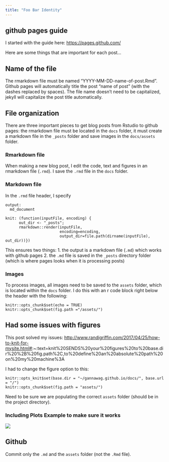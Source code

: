 ```yaml
---
title: "Foo Bar Identity"
---
```

## github pages guide

I started with the guide here: <https://pages.github.com/>

Here are some things that are important for each post…

## Name of the file

The rmarkdown file must be named “YYYY-MM-DD-name-of-post.Rmd”. Github
pages will automatically title the post “name of post” (with the dashes
replaced by spaces). The file name doesn’t need to be capitalized,
jekyll will capitalize the post title automatically.

## File organization

There are three important pieces to get blog posts from Rstudio to
github pages: the rmarkdown file must be located in the `docs` folder,
it must create a markdown file in the `_posts` folder and save images in
the `docs/assets` folder.

### Rmarkdown file

When making a new blog post, I edit the code, text and figures in an
rmarkdown file (`.rmd`). I save the `.rmd` file in the `docs` folder.

### Markdown file

In the `.rmd` file header, I specify

    output: 
      md_document

    knit: (function(inputFile, encoding) {
          out_dir <- "_posts";
          rmarkdown::render(inputFile,
                            encoding=encoding,
                            output_dir=file.path(dirname(inputFile), out_dir))})

This ensures two things: 1. the output is a markdown file (`.md`) which
works with github pages 2. the `.md` file is saved in the `_posts`
directory folder (which is where pages looks when it is processing
posts)

### Images

To process images, all images need to be saved to the `assets` folder,
which is located within the `docs` folder. I do this with an r code
block right below the header with the following:

    knitr::opts_chunk$set(echo = TRUE)
    knitr::opts_chunk$set(fig.path ="/assets/")

## Had some issues with figures

This post solved my issues:
<http://www.randigriffin.com/2017/04/25/how-to-knit-for-mysite.html#>:~:text=knit%20SENDS%20your%20figures%20to%20base.dir%20%2B%20fig.path%2C,to%20define%20an%20absolute%20path%20on%20my%20machine%3A

I had to change the figure option to this:

    knitr::opts_knit$set(base.dir = "~/gannawag.github.io/docs/", base.url = "/")
    knitr::opts_chunk$set(fig.path = "assets/")

Need to be sure we are populating the correct `assets` folder (should be
in the project directory).

### Including Plots Example to make sure it works

![](/assets/pressure-1.png)

## Github

Commit only the `.md` and the `assets` folder (not the `.Rmd` file).
